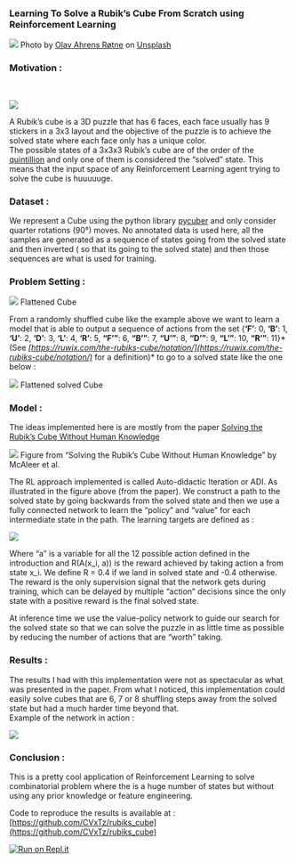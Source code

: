### Learning To Solve a Rubik’s Cube From Scratch using Reinforcement Learning

![](https://cdn-images-1.medium.com/max/2560/1*-70oIxlNkFLP1aKLxiXeaA.jpeg)
<span class="figcaption_hack">Photo by [Olav Ahrens
Røtne](https://unsplash.com/@olav_ahrens?utm_source=unsplash&utm_medium=referral&utm_content=creditCopyText)
on
[Unsplash](https://unsplash.com/s/photos/rubik?utm_source=unsplash&utm_medium=referral&utm_content=creditCopyText)</span>

### Motivation :

<br>

![](https://cdn-images-1.medium.com/max/800/1*QAfD1M2LIsI7yCvGJVuq1w.gif)

A Rubik’s cube is a 3D puzzle that has 6 faces, each face usually has 9 stickers
in a 3x3 layout and the objective of the puzzle is to achieve the solved state
where each face only has a unique color.<br> The possible states of a 3x3x3
Rubik’s cube are of the order of the
[quintillion](https://en.wikipedia.org/wiki/Quintillion) and only one of them is
considered the “solved” state. This means that the input space of any
Reinforcement Learning agent trying to solve the cube is huuuuuge.

### Dataset :

We represent a Cube using the python library
[pycuber](https://github.com/adrianliaw/pycuber) and only consider quarter
rotations (90°) moves. No annotated data is used here, all the samples are
generated as a sequence of states going from the solved state and then inverted
( so that its going to the solved state) and then those sequences are what is
used for training.

### Problem Setting :

![](https://cdn-images-1.medium.com/max/800/1*ykp6WMl-_pdUujDM6LVZ3A.png)
<span class="figcaption_hack">Flattened Cube</span>

From a randomly shuffled cube like the example above we want to learn a model
that is able to output a sequence of actions from the set {**‘F’**: 0, **‘B’**:
1, **‘U’**: 2, **‘D’**: 3, **‘L’**: 4, **‘R’**: 5, **“F’”**: 6, **“B’”**: 7,
**“U’”**: 8, **“D’”**: 9, **“L’”**: 10, **“R’”**: 11}* (See
*[https://ruwix.com/the-rubiks-cube/notation/](https://ruwix.com/the-rubiks-cube/notation/)*
for a definition)* to go to a solved state like the one below :

![](https://cdn-images-1.medium.com/max/800/1*xw8mFRbD2SL3u8siEdOnwA.png)
<span class="figcaption_hack">Flattened solved Cube</span>

### Model :

The ideas implemented here is are mostly from the paper [Solving the Rubik’s
Cube Without Human Knowledge](https://arxiv.org/abs/1805.07470)

![](https://cdn-images-1.medium.com/max/800/1*SERfeZTXvRTFJzVolMF-Rw.png)
<span class="figcaption_hack">Figure from “Solving the Rubik’s Cube Without Human Knowledge” by McAleer et al.</span>

The RL approach implemented is called Auto-didactic Iteration or ADI. As
illustrated in the figure above (from the paper). We construct a path to the
solved state by going backwards from the solved state and then we use a fully
connected network to learn the “policy” and “value” for each intermediate state
in the path. The learning targets are defined as :

![](https://cdn-images-1.medium.com/max/800/1*hAKkIF7_sxdnh0VWkn7OQw.png)

Where “a” is a variable for all the 12 possible action defined in the
introduction and R(A(x_i, a)) is the reward achieved by taking action a from
state x_i. We define R = 0.4 if we land in solved state and -0.4 otherwise. The
reward is the only supervision signal that the network gets during training,
which can be delayed by multiple “action” decisions since the only state with a
positive reward is the final solved state.

At inference time we use the value-policy network to guide our search for the
solved state so that we can solve the puzzle in as little time as possible by
reducing the number of actions that are “worth” taking.

### Results :

The results I had with this implementation were not as spectacular as what was
presented in the paper. From what I noticed, this implementation could easily
solve cubes that are 6, 7 or 8 shuffling steps away from the solved state but
had a much harder time beyond that.<br> Example of the network in action :

![](https://cdn-images-1.medium.com/max/800/1*gypdUTAgrYZV7sTMnUSywA.gif)

### Conclusion :

This is a pretty cool application of Reinforcement Learning  to solve
combinatorial problem where the is a huge number of states but without using any
prior knowledge or feature engineering.

Code to reproduce the results is available at :
[https://github.com/CVxTz/rubiks_cube](https://github.com/CVxTz/rubiks_cube)


[![Run on Repl.it](https://repl.it/badge/github/CVxTz/rubiks_cube)](https://repl.it/github/CVxTz/rubiks_cube)